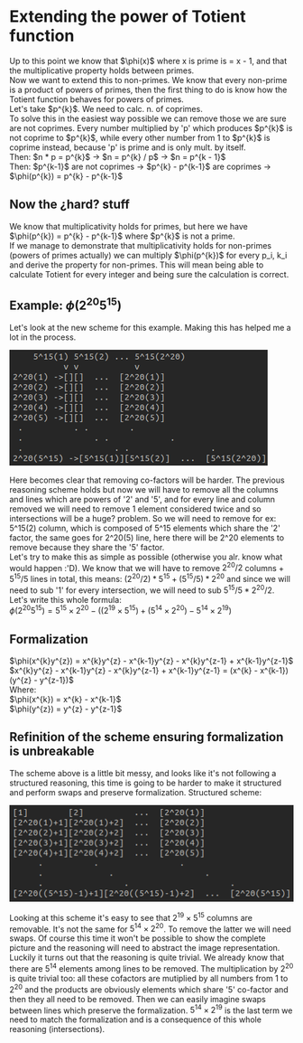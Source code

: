 # Extending the power of Totient function
<p>Up to this point we know that $\phi(x)$ where x is prime is = x - 1, and that the multiplicative property holds between primes.<br>
Now we want to extend this to non-primes. We know that every non-prime is a product of powers of primes, then the first thing to do is know how the Totient function behaves for powers of primes. <br>
Let's take $p^{k}$. We need to calc. n. of coprimes. <br>
To solve this in the easiest way possible we can remove those we are sure are not coprimes.
Every number multiplied by 'p' which produces $p^{k}$ is not coprime to $p^{k}$, while every other number from 1 to $p^{k}$ is coprime instead, because 'p' is prime and is only mult. by itself.<br>
Then: $n * p = p^{k}$   ->   $n = p^{k} / p$   ->   $n = p^{k - 1}$ <br>
Then: $p^{k-1}$ are not coprimes -> $p^{k} - p^{k-1}$ are coprimes -> $\phi(p^{k}) = p^{k} - p^{k-1}$ <br> </p>

## Now the ¿hard? stuff

<p>We know that multiplicativity holds for primes, but here we have $\phi(p^{k}) = p^{k} - p^{k-1}$ where $p^{k}$ is not a prime. <br>
If we manage to demonstrate that multiplicativity holds for non-primes (powers of primes actually) we can multiply $\phi(p^{k})$ for every p_i, k_i and derive the property for non-primes. This will mean being able to calculate Totient for every integer and being sure the calculation is correct. <br>
</p>

## Example: $\phi(2^{20}5^{15})$
<p>Let's look at the new scheme for this example. Making this has helped me a lot in the process. <br>

![Scheme](Scheme4.png)

Here becomes clear that removing co-factors will be harder. The previous reasoning scheme holds but now we will have to remove all the columns and lines which are powers of '2' and '5', and for every line and column removed we will need to remove 1 element considered twice and so intersections will be a huge? problem. So we will need to remove for ex: 5^15(2) column, which is composed of 5^15 elements which share the '2' factor, the same goes for 2^20(5) line, here there will be 2^20 elements to remove because they share the '5' factor. <br>
Let's try to make this as simple as possible (otherwise you alr. know what would happen :'D).
We know that we will have to remove $2^{20} / 2$ columns + $5^{15} / 5$ lines in total, this means: $(2^{20} / 2) * 5^{15} + (5^{15} / 5) * 2^{20}$ and since we will need to sub '1' for every intersection, we will need to sub $5^{15} / 5 * 2^{20} / 2$. Let's write this whole formula: <br>
$\phi(2^{20}5^{15}) = 5^{15} × 2^{20} − ((2^{19} × 5^{15}) + (5^{14} × 2^{20}) − 5^{14} × 2^{19})$ <br></p>

## Formalization
<p>$\phi(x^{k}y^{z}) = x^{k}y^{z} - x^{k-1}y^{z} - x^{k}y^{z-1} + x^{k-1}y^{z-1}$<br>
$x^{k}y^{z} - x^{k-1}y^{z} - x^{k}y^{z-1} + x^{k-1}y^{z-1} = (x^{k} - x^{k-1})(y^{z} - y^{z-1})$<br>
Where:<br>
$\phi(x^{k}) = x^{k} - x^{k-1}$<br>
$\phi(y^{z}) = y^{z} - y^{z-1}$</p>

## Refinition of the scheme ensuring formalization is unbreakable
<p>The scheme above is a little bit messy, and looks like it's not following a structured reasoning, this time is going to be harder to make it structured and perform swaps and preserve formalization.
Structured scheme: <br>

![Scheme](Scheme_fixed.png)

Looking at this scheme it's easy to see that $2^{19} × 5^{15}$ columns are removable. It's not the same for $5^{14} × 2^{20}$. To remove the latter we will need swaps. Of course this time it won't be possible to show the complete picture and the reasoning will need to abstract the image representation. <br>
Luckily it turns out that the reasoning is quite trivial. We already know that there are $5^{14}$ elements among lines to be removed. The multiplication by $2^{20}$ is quite trivial too: all these cofactors are mutiplied by all numbers from 1 to $2^{20}$ and the products are obviously elements which share '5' co-factor and then they all need to be removed. Then we can easily imagine swaps between lines which preserve the formalization. $5^{14} × 2^{19}$ is the last term we need to match the formalization and is a consequence of this whole reasoning (intersections).



